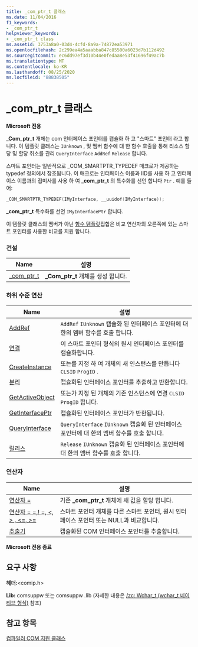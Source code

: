 ```yaml
---
title: _com_ptr_t 클래스
ms.date: 11/04/2016
f1_keywords:
- _com_ptr_t
helpviewer_keywords:
- _com_ptr_t class
ms.assetid: 3753a8a0-03d4-4cfd-8a9a-74872ea53971
ms.openlocfilehash: 2c299ea4a5aaabba847c85500a6023d7b112d492
ms.sourcegitcommit: ec6dd97ef3d10b44e0fedaa8e53f41696f49ac7b
ms.translationtype: MT
ms.contentlocale: ko-KR
ms.lasthandoff: 08/25/2020
ms.locfileid: "88838505"
---
```

# <a name="_com_ptr_t-class"></a>_com_ptr_t 클래스

**Microsoft 전용**

**_Com_ptr_t** 개체는 com 인터페이스 포인터를 캡슐화 하 고 "스마트" 포인터 라고 합니다. 이 템플릿 클래스는 `IUnknown` , 및 멤버 함수에 대 한 함수 호출을 통해 리소스 할당 및 할당 취소를 관리 `QueryInterface` `AddRef` `Release` 합니다.

스마트 포인터는 일반적으로 _COM_SMARTPTR_TYPEDEF 매크로가 제공하는 typedef 정의에서 참조됩니다. 이 매크로는 인터페이스 이름과 IID를 사용 하 고 인터페이스 이름과의 접미사를 사용 하 여 **_com_ptr_t** 의 특수화를 선언 합니다 `Ptr` . 예를 들어:

```cpp
_COM_SMARTPTR_TYPEDEF(IMyInterface, __uuidof(IMyInterface));
```

**_com_ptr_t** 특수화를 선언 `IMyInterfacePtr` 합니다.

이 템플릿 클래스의 멤버가 아닌 [함수 템플릿](../cpp/relational-function-templates.md)집합은 비교 연산자의 오른쪽에 있는 스마트 포인터를 사용한 비교를 지원 합니다.

### <a name="construction"></a>건설

| Name | 설명 |
|-|-|
|[_com_ptr_t](../cpp/com-ptr-t-com-ptr-t.md)|**_Com_ptr_t** 개체를 생성 합니다.|

### <a name="low-level-operations"></a>하위 수준 연산

| Name | 설명 |
|-|-|
|[AddRef](../cpp/com-ptr-t-addref.md)|`AddRef` `IUnknown` 캡슐화 된 인터페이스 포인터에 대 한의 멤버 함수를 호출 합니다.|
|[연결](../cpp/com-ptr-t-attach.md)|이 스마트 포인터 형식의 원시 인터페이스 포인터를 캡슐화합니다.|
|[CreateInstance](../cpp/com-ptr-t-createinstance.md)|또는를 지정 하 여 개체의 새 인스턴스를 만듭니다 `CLSID` `ProgID` .|
|[분리](../cpp/com-ptr-t-detach.md)|캡슐화된 인터페이스 포인터를 추출하고 반환합니다.|
|[GetActiveObject](../cpp/com-ptr-t-getactiveobject.md)|또는가 지정 된 개체의 기존 인스턴스에 연결 `CLSID` `ProgID` 합니다.|
|[GetInterfacePtr](../cpp/com-ptr-t-getinterfaceptr.md)|캡슐화된 인터페이스 포인터가 반환됩니다.|
|[QueryInterface](../cpp/com-ptr-t-queryinterface.md)|`QueryInterface` `IUnknown` 캡슐화 된 인터페이스 포인터에 대 한의 멤버 함수를 호출 합니다.|
|[릴리스](../cpp/com-ptr-t-release.md)|`Release` `IUnknown` 캡슐화 된 인터페이스 포인터에 대 한의 멤버 함수를 호출 합니다.|

### <a name="operators"></a>연산자

| Name | 설명 |
|-|-|
|[연산자 =](../cpp/com-ptr-t-operator-equal.md)|기존 **_com_ptr_t** 개체에 새 값을 할당 합니다.|
|[연산자 = =,! =, \<, > , \<=, >=](../cpp/com-ptr-t-relational-operators.md)|스마트 포인터 개체를 다른 스마트 포인터, 원시 인터페이스 포인터 또는 NULL과 비교합니다.|
|[추출기](../cpp/com-ptr-t-extractors.md)|캡슐화된 COM 인터페이스 포인터를 추출합니다.|

**Microsoft 전용 종료**

## <a name="requirements"></a>요구 사항

**헤더:**\<comip.h>

**Lib:** comsuppw 또는 comsuppw .lib (자세한 내용은 [/zc: Wchar_t (wchar_t 네이티브 형식)](../build/reference/zc-wchar-t-wchar-t-is-native-type.md) 참조)

## <a name="see-also"></a>참고 항목

[컴파일러 COM 지원 클래스](../cpp/compiler-com-support-classes.md)
